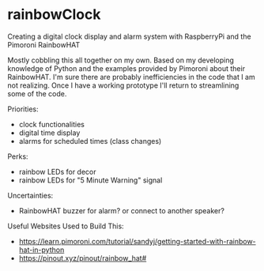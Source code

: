 # rainbowClock
Creating a digital clock display and alarm system with RaspberryPi and the Pimoroni RainbowHAT

Mostly cobbling this all together on my own. Based on my developing knowledge of Python 
and the examples provided by Pimoroni about their RainbowHAT. I'm sure there are probably inefficiencies in the code
that I am not realizing. Once I have a working prototype I'll return to streamlining some of the code.

Priorities:
- clock functionalities
- digital time display
- alarms for scheduled times (class changes)

Perks:
- rainbow LEDs for decor
- rainbow LEDs for "5 Minute Warning" signal

Uncertainties:
- RainbowHAT buzzer for alarm? or connect to another speaker?

Useful Websites Used to Build This:
- https://learn.pimoroni.com/tutorial/sandyj/getting-started-with-rainbow-hat-in-python
- https://pinout.xyz/pinout/rainbow_hat#

